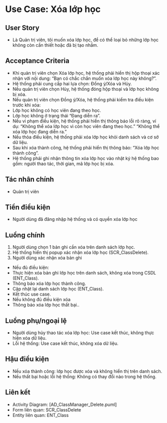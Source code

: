 # Use Case: Xóa lớp học

## User Story
* Là Quản trị viên, tôi muốn xóa lớp học, để có thể loại bỏ những lớp học không còn cần thiết hoặc đã bị tạo nhầm.

## Acceptance Criteria
- Khi quản trị viên chọn Xóa lớp học, hệ thống phải hiển thị hộp thoại xác nhận với nội dung: “Bạn có chắc chắn muốn xóa lớp học này không?”.
- Hệ thống phải cung cấp hai lựa chọn: Đồng ý/Xóa và Hủy.
- Nếu quản trị viên chọn Hủy, hệ thống đóng hộp thoại và lớp học không bị xóa.
- Nếu quản trị viên chọn Đồng ý/Xóa, hệ thống phải kiểm tra điều kiện trước khi xóa:
- Lớp học không có học viên đang theo học.
- Lớp học không ở trạng thái “Đang diễn ra”.
- Nếu vi phạm điều kiện, hệ thống phải hiển thị thông báo lỗi rõ ràng, ví dụ:
“Không thể xóa lớp học vì còn học viên đang theo học.”
“Không thể xóa lớp học đang diễn ra.”
- Nếu thỏa điều kiện, hệ thống phải xóa lớp học khỏi danh sách và cơ sở dữ liệu.
- Sau khi xóa thành công, hệ thống phải hiển thị thông báo: “Xóa lớp học thành công”.
- Hệ thống phải ghi nhận thông tin xóa lớp học vào nhật ký hệ thống bao gồm: người thao tác, thời gian, mã lớp học bị xóa.

## Tác nhân chính
* Quản trị viên

## Tiền điều kiện
*	Người dùng đã đăng nhập hệ thống và có quyền xóa lớp học

## Luồng chính
1.	Người dùng chọn 1 bản ghi cần xóa trên danh sách lớp học.
2.	Hệ thống hiển thị popup xác nhận xóa lớp học (SCR_ClassDelete).
3.	Người dùng xác nhận xóa bản ghi
*	Nếu đủ điều kiện:
*	Thực hiện xóa bản ghi lớp học trên danh sách, không xóa trong CSDL (ENT_Class).
*	Thông báo xóa lớp học thành công.
*	Cập nhật lại danh sách lớp học (ENT_Class).
*	Kết thúc use case.
*	Nếu không đủ điều kiện xóa
*	Thông báo xóa lớp học thất bại..

## Luồng phụ/ngoại lệ
*	Người dùng hủy thao tác xóa lớp học: Use case kết thúc, không thực hiện xóa dữ liệu.
*	Lỗi hệ thống: Use case kết thúc, không xóa dữ liệu.

## Hậu điều kiện
*	Nếu xóa thành công: lớp học được xóa và không hiển thị trên danh sách.
*	Nếu thất bại hoặc lỗi hệ thống: Không có thay đổi nào trong hệ thống.
## Liên kết
*	Activity Diagram: [AD_ClassManager_Delete.puml]
*	Form liên quan: SCR_ClassDelete
*	Entity liên quan: ENT_Class